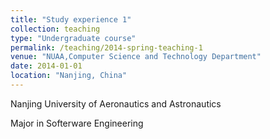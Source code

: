 ```yaml
---
title: "Study experience 1"
collection: teaching
type: "Undergraduate course"
permalink: /teaching/2014-spring-teaching-1
venue: "NUAA,Computer Science and Technology Department"
date: 2014-01-01
location: "Nanjing, China"
---
```


Nanjing University of Aeronautics and Astronautics

Major in Softerware Engineering
